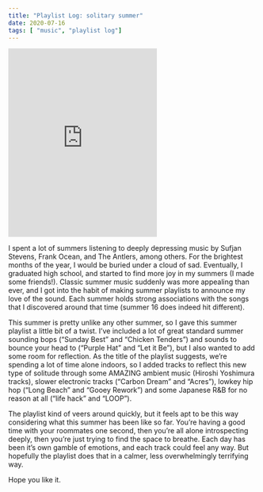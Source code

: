 ```yaml
---
title: "Playlist Log: solitary summer"
date: 2020-07-16
tags: [ "music", "playlist log"]
---
```


<iframe src="https://open.spotify.com/embed/playlist/1vvp23epjlMZvTHJWyIjCz" width="300" height="380" frameborder="0" allowtransparency="true" allow="encrypted-media"></iframe>

I spent a lot of summers listening to deeply depressing music by Sufjan Stevens, Frank Ocean, and The Antlers, among others. For the brightest months of the year, I would be buried under a cloud of sad. Eventually, I graduated high school, and started to find more joy in my summers (I made some friends!). Classic summer music suddenly was more appealing than ever, and I got into the habit of making summer playlists to announce my love of the sound. Each summer holds strong associations with the songs that I discovered around that time (summer 16 does indeed hit different).

This summer is pretty unlike any other summer, so I gave this summer playlist a little bit of a twist. I’ve included a lot of great standard summer sounding bops (“Sunday Best” and “Chicken Tenders”) and sounds to bounce your head to (“Purple Hat” and “Let it Be”), but I also wanted to add some room for reflection. As the title of the playlist suggests, we’re spending a lot of time alone indoors, so I added tracks to reflect this new type of solitude through some AMAZING ambient music (Hiroshi Yoshimura tracks), slower electronic tracks (“Carbon Dream” and “Acres”), lowkey hip hop (“Long Beach” and “Gooey Rework”) and some Japanese R&B for no reason at all (“life hack” and “LOOP”).

The playlist kind of veers around quickly, but it feels apt to be this way considering what this summer has been like so far. You’re having a good time with your roommates one second, then you’re all alone introspecting deeply, then you’re just trying to find the space to breathe. Each day has been it’s own gamble of emotions, and each track could feel any way. But hopefully the playlist does that in a calmer, less overwhelmingly terrifying way.

Hope you like it.